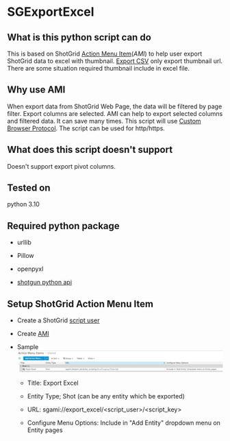 # SGExportExcel
## What is this python script can do
This is based on ShotGrid [Action Menu Item](https://developer.shotgridsoftware.com/581648bb/?title=Action+Menu+Items)(*AMI*) to help user export ShotGrid data to excel with thumbnail. [Export CSV](https://help.autodesk.com/view/SGSUB/ENU/?guid=SG_Tutorials_tu_import_bids_html) only export thumbnail url. There are some situation required thumbnail include in excel file.
## Why use AMI
When export data from ShotGrid Web Page, the data will be filtered by page filter. Export columns are selected. AMI can help to export selected columns and filtered data. It can save many times. This script will use [Custom Browser Protocol](https://developer.shotgridsoftware.com/af0c94ce/?title=Launching+Applications+Using+Custom+Browser+Protocols). The script can be used for http/https.
## What does this script doesn't support
Doesn't support export pivot columns.
## Tested on 
python 3.10
## Required python package
- urllib

- Pillow

- openpyxl

- [shotgun python api](https://developer.shotgridsoftware.com/682204e9/?title=Python+API)
## Setup ShotGrid Action Menu Item
- Create a ShotGrid [script user](https://developer.shotgridsoftware.com/b6636515/?title=API+Overview#script-keys)

- Create [AMI](https://developer.shotgridsoftware.com/67695b40/?title=Custom+Action+Menu+Items)

- Sample
![sample image](https://github.com/loney-liu/SGExportExcel/blob/main/images/ami.jpg)
  - Title: Export Excel

  - Entity Type; Shot (can be any entity which be exported)

  - URL: sgami://export_excel/<script_user>/<script_key>

  - Configure Menu Options: Include in "Add Entity" dropdown menu on Entity pages